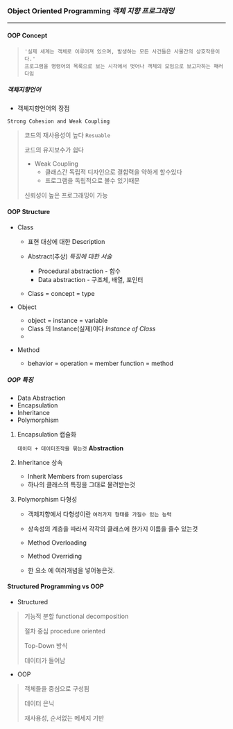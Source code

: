 ### Object Oriented Programming _객체 지향 프로그래밍_

---

#### OOP Concept

> ```
> '실제 세계는 객체로 이루어져 있으며, 발생하는 모든 사건들은 사물간의 상호작용이다.'
> 프로그램을 명령어의 목록으로 보는 시각에서 벗어나 객체의 모임으로 보고자하는 패러다임
> ```

##### 객체지향언어

- 객체지향언어의 장점

```
Strong Cohesion and Weak Coupling
```

> 코드의 재사용성이 높다 `Resuable` 
>
> 코드의 유지보수가 쉽다 
>
> - Weak Coupling 
>   - 클래스간 독립적 디자인으로 결합력을 약하게 할수있다
>   - 프로그램을 독립적으로 볼수 있기때문
>
> 신뢰성이 높은 프로그래밍이 가능

#### OOP Structure

- Class

  - 표현 대상에 대한 Description

  - Abstract(추상) _특징에 대한 서술_
    - Procedural abstraction - 함수
    - Data abstraction - 구조체, 배열, 포인터
  - Class = concept = type

- Object
  - object = instance = variable
  - Class 의 Instance(실제)이다 _Instance of Class_
  - 
- Method
  - behavior = operation = member function = method

##### OOP 특징

- Data Abstraction
- Encapsulation
- Inheritance
- Polymorphism

1. Encapsulation 캡슐화

   `데이터 + 데이터조작을 묶는것`  **Abstraction** 

   

2. Inheritance 상속
   - Inherit Members from superclass
   - 하나의 클래스의 특징을 그대로 물려받는것



3. Polymorphism 다형성

   - 객체지향에서 다형성이란 `여러가지 형태를 가질수 있는 능력`

   - 상속성의 계층을 따라서 각각의 클래스에 한가지 이름을 줄수 있는것
   - Method Overloading
   - Method Overriding
   - 한 요소 에 여러개념을 넣어놓은것.













#### Structured Programming vs OOP

- Structured

> 기능적 분할 functional decomposition
>
> 절차 중심 procedure oriented
>
> Top-Down 방식
>
> 데이터가 들어남

- OOP

> 객체들을 중심으로 구성됨
>
> 데이터 은닉
>
> 재사용성, 순서없는 메세지 기반